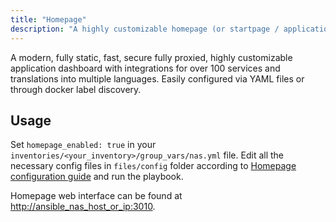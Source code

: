 ```yaml
---
title: "Homepage"
description: "A highly customizable homepage (or startpage / application dashboard) with Docker and service API integrations. "
---
```


A modern, fully static, fast, secure fully proxied, highly customizable application dashboard with integrations for over 100 services and translations into multiple languages. Easily configured via YAML files or through docker label discovery.

## Usage

Set `homepage_enabled: true` in your `inventories/<your_inventory>/group_vars/nas.yml` file.
Edit all the necessary config files in `files/config` folder according to [Homepage configuration guide](https://gethomepage.dev/v0.7.2/configs/) and run the playbook.

Homepage web interface can be found at [http://ansible_nas_host_or_ip:3010](http://ansible_nas_host_or_ip:3010).
